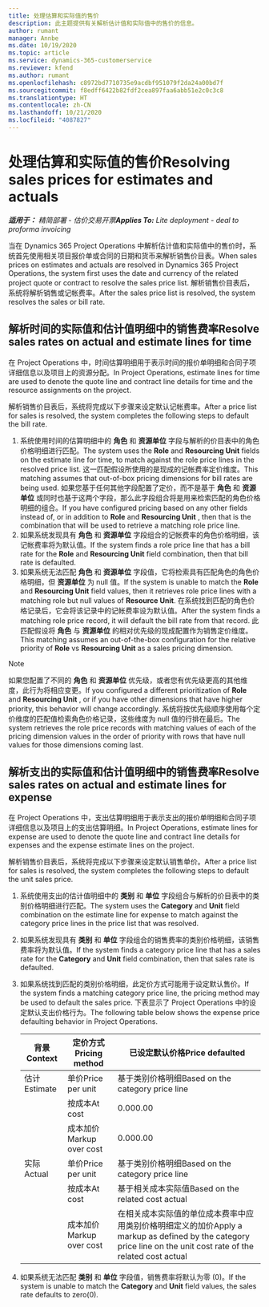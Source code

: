 ```yaml
---
title: 处理估算和实际值的售价
description: 此主题提供有关解析估计值和实际值中的售价的信息。
author: rumant
manager: Annbe
ms.date: 10/19/2020
ms.topic: article
ms.service: dynamics-365-customerservice
ms.reviewer: kfend
ms.author: rumant
ms.openlocfilehash: c8972bd7710735e9acdbf951079f2da24a00bd7f
ms.sourcegitcommit: f8edff6422b82fdf2cea897faa6abb51e2c0c3c8
ms.translationtype: HT
ms.contentlocale: zh-CN
ms.lasthandoff: 10/21/2020
ms.locfileid: "4087827"
---
```

# <a name="resolving-sales-prices-for-estimates-and-actuals"></a><span data-ttu-id="eab2d-103">处理估算和实际值的售价</span><span class="sxs-lookup"><span data-stu-id="eab2d-103">Resolving sales prices for estimates and actuals</span></span>

<span data-ttu-id="eab2d-104">_**适用于：** 精简部署 - 估价交易开票_</span><span class="sxs-lookup"><span data-stu-id="eab2d-104">_**Applies To:** Lite deployment - deal to proforma invoicing_</span></span>

<span data-ttu-id="eab2d-105">当在 Dynamics 365 Project Operations 中解析估计值和实际值中的售价时，系统首先使用相关项目报价单或合同的日期和货币来解析销售价目表。</span><span class="sxs-lookup"><span data-stu-id="eab2d-105">When sales prices on estimates and actuals are resolved in Dynamics 365 Project Operations, the system first uses the date and currency of the related project quote or contract to resolve the sales price list.</span></span> <span data-ttu-id="eab2d-106">解析销售价目表后，系统将解析销售或记帐费率。</span><span class="sxs-lookup"><span data-stu-id="eab2d-106">After the sales price list is resolved, the system resolves the sales or bill rate.</span></span>

## <a name="resolve-sales-rates-on-actual-and-estimate-lines-for-time"></a><span data-ttu-id="eab2d-107">解析时间的实际值和估计值明细中的销售费率</span><span class="sxs-lookup"><span data-stu-id="eab2d-107">Resolve sales rates on actual and estimate lines for time</span></span>

<span data-ttu-id="eab2d-108">在 Project Operations 中，时间估算明细用于表示时间的报价单明细和合同子项详细信息以及项目上的资源分配。</span><span class="sxs-lookup"><span data-stu-id="eab2d-108">In Project Operations, estimate lines for time are used to denote the quote line and contract line details for time and the resource assignments on the project.</span></span>

<span data-ttu-id="eab2d-109">解析销售价目表后，系统将完成以下步骤来设定默认记帐费率。</span><span class="sxs-lookup"><span data-stu-id="eab2d-109">After a price list for sales is resolved, the system completes the following steps to default the bill rate.</span></span>

1. <span data-ttu-id="eab2d-110">系统使用时间的估算明细中的 **角色** 和 **资源单位** 字段与解析的价目表中的角色价格明细进行匹配。</span><span class="sxs-lookup"><span data-stu-id="eab2d-110">The system uses the **Role** and **Resourcing Unit** fields on the estimate line for time, to match against the role price lines in the resolved price list.</span></span> <span data-ttu-id="eab2d-111">这一匹配假设所使用的是现成的记帐费率定价维度。</span><span class="sxs-lookup"><span data-stu-id="eab2d-111">This matching assumes that out-of-box pricing dimensions for bill rates are being used.</span></span> <span data-ttu-id="eab2d-112">如果您基于任何其他字段配置了定价，而不是基于 **角色** 和 **资源单位** 或同时也基于这两个字段，那么此字段组合将是用来检索匹配的角色价格明细的组合。</span><span class="sxs-lookup"><span data-stu-id="eab2d-112">If you have configured pricing based on any other fields instead of, or in addition to **Role** and **Resourcing Unit** , then that is the combination that will be used to retrieve a matching role price line.</span></span>
2. <span data-ttu-id="eab2d-113">如果系统发现具有 **角色** 和 **资源单位** 字段组合的记帐费率的角色价格明细，该记帐费率将为默认值。</span><span class="sxs-lookup"><span data-stu-id="eab2d-113">If the system finds a role price line that has a bill rate for the **Role** and **Resourcing Unit** field combination, then that bill rate is defaulted.</span></span>
3. <span data-ttu-id="eab2d-114">如果系统无法匹配 **角色** 和 **资源单位** 字段值，它将检索具有匹配角色的角色价格明细，但 **资源单位** 为 null 值。</span><span class="sxs-lookup"><span data-stu-id="eab2d-114">If the system is unable to match the **Role** and **Resourcing Unit** field values, then it retrieves role price lines with a matching role but null values of **Resource Unit**.</span></span> <span data-ttu-id="eab2d-115">在系统找到匹配的角色价格记录后，它会将该记录中的记帐费率设为默认值。</span><span class="sxs-lookup"><span data-stu-id="eab2d-115">After the system finds a matching role price record, it will default the bill rate from that record.</span></span> <span data-ttu-id="eab2d-116">此匹配假设将 **角色** 与 **资源单位** 的相对优先级的现成配置作为销售定价维度。</span><span class="sxs-lookup"><span data-stu-id="eab2d-116">This matching assumes an out-of-the-box configuration for the relative priority of **Role** vs **Resourcing Unit** as a sales pricing dimension.</span></span>

> [!NOTE]
> <span data-ttu-id="eab2d-117">如果您配置了不同的 **角色** 和 **资源单位** 优先级，或者您有优先级更高的其他维度，此行为将相应变更。</span><span class="sxs-lookup"><span data-stu-id="eab2d-117">If you configured a different prioritization of **Role** and **Resourcing Unit** , or if you have other dimensions that have higher priority, this behavior will change accordingly.</span></span> <span data-ttu-id="eab2d-118">系统将按优先级顺序使用每个定价维度的匹配值检索角色价格记录，这些维度为 null 值的行排在最后。</span><span class="sxs-lookup"><span data-stu-id="eab2d-118">The system retrieves the role price records with matching values of each of the pricing dimension values in the order of priority with rows that have null values for those dimensions coming last.</span></span>

## <a name="resolve-sales-rates-on-actual-and-estimate-lines-for-expense"></a><span data-ttu-id="eab2d-119">解析支出的实际值和估计值明细中的销售费率</span><span class="sxs-lookup"><span data-stu-id="eab2d-119">Resolve sales rates on actual and estimate lines for expense</span></span>

<span data-ttu-id="eab2d-120">在 Project Operations 中，支出估算明细用于表示支出的报价单明细和合同子项详细信息以及项目上的支出估算明细。</span><span class="sxs-lookup"><span data-stu-id="eab2d-120">In Project Operations, estimate lines for expense are used to denote the quote line and contract line details for expenses and the expense estimate lines on the project.</span></span>

<span data-ttu-id="eab2d-121">解析销售价目表后，系统将完成以下步骤来设定默认销售单价。</span><span class="sxs-lookup"><span data-stu-id="eab2d-121">After a price list for sales is resolved, the system completes the following steps to default the unit sales price.</span></span>

1. <span data-ttu-id="eab2d-122">系统使用支出的估计值明细中的 **类别** 和 **单位** 字段组合与解析的价目表中的类别价格明细进行匹配。</span><span class="sxs-lookup"><span data-stu-id="eab2d-122">The system uses the **Category** and **Unit** field combination on the estimate line for expense to match against the category price lines in the price list that was resolved.</span></span>
2. <span data-ttu-id="eab2d-123">如果系统发现具有 **类别** 和 **单位** 字段组合的销售费率的类别价格明细，该销售费率将为默认值。</span><span class="sxs-lookup"><span data-stu-id="eab2d-123">If the system finds a category price line that has a sales rate for the **Category** and **Unit** field combination, then that sales rate is defaulted.</span></span>
3. <span data-ttu-id="eab2d-124">如果系统找到匹配的类别价格明细，此定价方式可能用于设定默认售价。</span><span class="sxs-lookup"><span data-stu-id="eab2d-124">If the system finds a matching category price line, the pricing method may be used to default the sales price.</span></span> <span data-ttu-id="eab2d-125">下表显示了 Project Operations 中的设定默认支出价格行为。</span><span class="sxs-lookup"><span data-stu-id="eab2d-125">The following table below shows the expense price defaulting behavior in Project Operations.</span></span>

    | <span data-ttu-id="eab2d-126">背景</span><span class="sxs-lookup"><span data-stu-id="eab2d-126">Context</span></span> | <span data-ttu-id="eab2d-127">定价方式</span><span class="sxs-lookup"><span data-stu-id="eab2d-127">Pricing method</span></span> | <span data-ttu-id="eab2d-128">已设定默认价格</span><span class="sxs-lookup"><span data-stu-id="eab2d-128">Price defaulted</span></span> |
    | --- | --- | --- |
    | <span data-ttu-id="eab2d-129">估计</span><span class="sxs-lookup"><span data-stu-id="eab2d-129">Estimate</span></span> | <span data-ttu-id="eab2d-130">单价</span><span class="sxs-lookup"><span data-stu-id="eab2d-130">Price per unit</span></span> | <span data-ttu-id="eab2d-131">基于类别价格明细</span><span class="sxs-lookup"><span data-stu-id="eab2d-131">Based on the category price line</span></span> |
    | &nbsp; | <span data-ttu-id="eab2d-132">按成本</span><span class="sxs-lookup"><span data-stu-id="eab2d-132">At cost</span></span> | <span data-ttu-id="eab2d-133">0.00</span><span class="sxs-lookup"><span data-stu-id="eab2d-133">0.00</span></span> |
    | &nbsp; | <span data-ttu-id="eab2d-134">成本加价</span><span class="sxs-lookup"><span data-stu-id="eab2d-134">Markup over cost</span></span> | <span data-ttu-id="eab2d-135">0.00</span><span class="sxs-lookup"><span data-stu-id="eab2d-135">0.00</span></span> |
    | <span data-ttu-id="eab2d-136">实际</span><span class="sxs-lookup"><span data-stu-id="eab2d-136">Actual</span></span> | <span data-ttu-id="eab2d-137">单价</span><span class="sxs-lookup"><span data-stu-id="eab2d-137">Price per unit</span></span> | <span data-ttu-id="eab2d-138">基于类别价格明细</span><span class="sxs-lookup"><span data-stu-id="eab2d-138">Based on the category price line</span></span> |
    | &nbsp; | <span data-ttu-id="eab2d-139">按成本</span><span class="sxs-lookup"><span data-stu-id="eab2d-139">At cost</span></span> | <span data-ttu-id="eab2d-140">基于相关成本实际值</span><span class="sxs-lookup"><span data-stu-id="eab2d-140">Based on the related cost actual</span></span> |
    | &nbsp; | <span data-ttu-id="eab2d-141">成本加价</span><span class="sxs-lookup"><span data-stu-id="eab2d-141">Markup over cost</span></span> | <span data-ttu-id="eab2d-142">在相关成本实际值的单位成本费率中应用类别价格明细定义的加价</span><span class="sxs-lookup"><span data-stu-id="eab2d-142">Apply a markup as defined by the category price line on the unit cost rate of the related cost actual</span></span> |

4. <span data-ttu-id="eab2d-143">如果系统无法匹配 **类别** 和 **单位** 字段值，销售费率将默认为零 (0)。</span><span class="sxs-lookup"><span data-stu-id="eab2d-143">If the system is unable to match the **Category** and **Unit** field values, the sales rate defaults to zero(0).</span></span>
